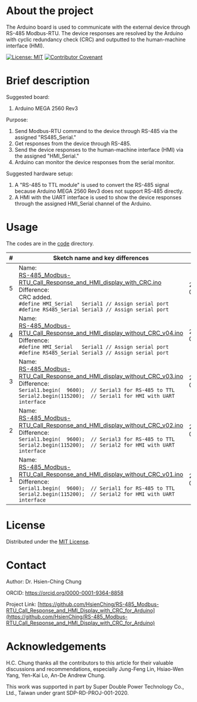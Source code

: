 <!--
*** Thanks for checking out the Best-README-Template. If you have a suggestion
*** that would make this better, please fork the repo and create a pull request
*** or simply open an issue with the tag "enhancement".
*** Thanks again! Now go create something AMAZING! :D
Ref: https://github.com/othneildrew/Best-README-Template/edit/master/README.md
-->



<!-- PROJECT SHIELDS -->
<!--
*** I'm using markdown "reference style" links for readability.
*** Reference links are enclosed in brackets [ ] instead of parentheses ( ).
*** See the bottom of this document for the declaration of the reference variables
*** for contributors-url, forks-url, etc. This is an optional, concise syntax you may use.
*** https://www.markdownguide.org/basic-syntax/#reference-style-links
-->
<!-- 
[![Contributors][contributors-shield]][contributors-url]
[![Forks][forks-shield]][forks-url]
[![Stargazers][stars-shield]][stars-url]
[![Issues][issues-shield]][issues-url]
[![MIT License][license-shield]][license-url]
[![LinkedIn][linkedin-shield]][linkedin-url]
-->


<!-- PROJECT LOGO -->
<!--
<br />
<p align="center">
  <a href="https://github.com/othneildrew/Best-README-Template">
    <img src="images/logo.png" alt="Logo" width="80" height="80">
  </a>

  <h3 align="center">Best-README-Template</h3>

  <p align="center">
    An awesome README template to jumpstart your projects!
    <br />
    <a href="https://github.com/othneildrew/Best-README-Template"><strong>Explore the docs »</strong></a>
    <br />
    <br />
    <a href="https://github.com/othneildrew/Best-README-Template">View Demo</a>
    ·
    <a href="https://github.com/othneildrew/Best-README-Template/issues">Report Bug</a>
    ·
    <a href="https://github.com/othneildrew/Best-README-Template/issues">Request Feature</a>
  </p>
</p>
-->


<!-- TABLE OF CONTENTS -->
<!--
<details open="open">
  <summary>Table of Contents</summary>
  <ol>
    <li>
      <a href="#about-the-project">About The Project</a>
      <ul>
        <li><a href="#built-with">Built With</a></li>
      </ul>
    </li>
    <li>
      <a href="#getting-started">Getting Started</a>
      <ul>
        <li><a href="#prerequisites">Prerequisites</a></li>
        <li><a href="#installation">Installation</a></li>
      </ul>
    </li>
    <li><a href="#usage">Usage</a></li>
    <li><a href="#roadmap">Roadmap</a></li>
    <li><a href="#contributing">Contributing</a></li>
    <li><a href="#license">License</a></li>
    <li><a href="#contact">Contact</a></li>
    <li><a href="#acknowledgements">Acknowledgements</a></li>
  </ol>
</details>
-->



<!-- ABOUT THE PROJECT -->
# About the project

The Arduino board is used to communicate with the external device through RS-485 Modbus-RTU. 
The device responses are resolved by the Arduino with cyclic redundancy check (CRC) and outputted to the human-machine interface (HMI).


[![License: MIT](https://img.shields.io/badge/License-MIT-yellow.svg)](LICENSE)
[![Contributor Covenant](https://img.shields.io/badge/Contributor%20Covenant-2.0-4baaaa.svg)](code_of_conduct.md)


# Brief description

Suggested board: 
1. Arduino MEGA 2560 Rev3

Purpose: 
1. Send Modbus-RTU command to the device through RS-485 via the assigned "RS485_Serial."
1. Get responses from the device through RS-485.
1. Send the device responses to the human-machine interface (HMI) via the assigned "HMI_Serial."
1. Arduino can monitor the device responses from the serial monitor.

Suggested hardware setup: 
1. A "RS-485 to TTL module" is used to convert the RS-485 signal because Arduino MEGA 2560 Rev3 does not support RS-485 directly.
1. A HMI with the UART interface is used to show the device responses through the assigned HMI_Serial channel of the Arduino.
    


<!-- GETTING STARTED -->
<!--
# Getting Started

This is an example of how you may give instructions on setting up your project locally.
To get a local copy up and running follow these simple example steps.
-->


<!-- USAGE EXAMPLES -->
# Usage
The codes are in the [code](code) directory.

| #    | Sketch name and key differences                                                                                    | Date       |
| ---- | -------------------------------------------------------------------------------------------------- | ---------- |
|    5 | Name: <br/> [RS-485_Modbus-RTU_Call_Response_and_HMI_display_with_CRC.ino](code/RS-485_Modbus-RTU_Call_Response_and_HMI_display_with_CRC.ino) <br/> Difference: <br/> CRC added. <br/> `#define HMI_Serial   Serial1 // Assign serial port` <br/>  `#define RS485_Serial Serial3 // Assign serial port` | 2021-07-08 |
|    4 | Name: <br/> [RS-485_Modbus-RTU_Call_Response_and_HMI_display_without_CRC_v04.ino](code/RS-485_Modbus-RTU_Call_Response_and_HMI_display_without_CRC_v04.ino) <br/> Difference: <br/>  `#define HMI_Serial   Serial1 // Assign serial port` <br/>  `#define RS485_Serial Serial3 // Assign serial port` | 2021-07-07 |
|    3 | Name: <br/> [RS-485_Modbus-RTU_Call_Response_and_HMI_display_without_CRC_v03.ino](code/RS-485_Modbus-RTU_Call_Response_and_HMI_display_without_CRC_v03.ino) <br/> Difference: <br/>  `Serial1.begin(  9600);  // Serial3 for RS-485 to TTL` <br/>  `Serial2.begin(115200);  // Serial1 for HMI with UART interface` | 2021-07-06 |
|    2 | Name: <br/> [RS-485_Modbus-RTU_Call_Response_and_HMI_display_without_CRC_v02.ino](code/RS-485_Modbus-RTU_Call_Response_and_HMI_display_without_CRC_v02.ino) <br/> Difference: <br/>  `Serial1.begin(  9600);  // Serial3 for RS-485 to TTL` <br/>  `Serial2.begin(115200);  // Serial2 for HMI with UART interface` | 2021-07-06 |
|    1 | Name: <br/> [RS-485_Modbus-RTU_Call_Response_and_HMI_display_without_CRC_v01.ino](code/RS-485_Modbus-RTU_Call_Response_and_HMI_display_without_CRC_v01.ino) <br/> Difference: <br/>  `Serial1.begin(  9600);  // Serial1 for RS-485 to TTL` <br/>  `Serial2.begin(115200);  // Serial2 for HMI with UART interface` | 2021-07-06 |




<!-- LICENSE -->
# License

Distributed under the [MIT License](LICENSE).



<!-- CONTACT -->
# Contact

Author: Dr. Hsien-Ching Chung

ORCID: https://orcid.org/0000-0001-9364-8858

Project Link: [https://github.com/HsienChing/RS-485_Modbus-RTU_Call_Response_and_HMI_Display_with_CRC_for_Arduino](https://github.com/HsienChing/RS-485_Modbus-RTU_Call_Response_and_HMI_Display_with_CRC_for_Arduino)



<!-- ACKNOWLEDGEMENTS -->
# Acknowledgements
<!--
* [GitHub Emoji Cheat Sheet](https://www.webpagefx.com/tools/emoji-cheat-sheet)
* [Img Shields](https://shields.io)
* [Choose an Open Source License](https://choosealicense.com)
* [GitHub Pages](https://pages.github.com)
* [Animate.css](https://daneden.github.io/animate.css)
* [Loaders.css](https://connoratherton.com/loaders)
* [Slick Carousel](https://kenwheeler.github.io/slick)
* [Smooth Scroll](https://github.com/cferdinandi/smooth-scroll)
* [Sticky Kit](http://leafo.net/sticky-kit)
* [JVectorMap](http://jvectormap.com)
* [Font Awesome](https://fontawesome.com)
-->
H.C. Chung thanks all the contributors to this article for their valuable discussions and recommendations, especially Jung-Feng Lin, Hsiao-Wen Yang, Yen-Kai Lo, An-De Andrew Chung.

This work was supported in part by Super Double Power Technology Co., Ltd., Taiwan under grant SDP-RD-PROJ-001-2020.



<!-- MARKDOWN LINKS & IMAGES -->
<!-- https://www.markdownguide.org/basic-syntax/#reference-style-links -->
<!--
[contributors-shield]: https://img.shields.io/github/contributors/othneildrew/Best-README-Template.svg?style=for-the-badge
[contributors-url]: https://github.com/othneildrew/Best-README-Template/graphs/contributors
[forks-shield]: https://img.shields.io/github/forks/othneildrew/Best-README-Template.svg?style=for-the-badge
[forks-url]: https://github.com/othneildrew/Best-README-Template/network/members
[stars-shield]: https://img.shields.io/github/stars/othneildrew/Best-README-Template.svg?style=for-the-badge
[stars-url]: https://github.com/othneildrew/Best-README-Template/stargazers
[issues-shield]: https://img.shields.io/github/issues/othneildrew/Best-README-Template.svg?style=for-the-badge
[issues-url]: https://github.com/othneildrew/Best-README-Template/issues
[license-shield]: https://img.shields.io/github/license/othneildrew/Best-README-Template.svg?style=for-the-badge
[license-url]: https://github.com/othneildrew/Best-README-Template/blob/master/LICENSE.txt
[linkedin-shield]: https://img.shields.io/badge/-LinkedIn-black.svg?style=for-the-badge&logo=linkedin&colorB=555
[linkedin-url]: https://linkedin.com/in/othneildrew
[product-screenshot]: images/screenshot.png
-->
